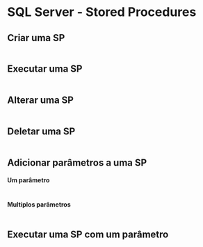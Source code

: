 # SQL Server - Stored Procedures

## Criar uma SP

~~~sql

~~~

## Executar uma SP

~~~sql

~~~

## Alterar uma SP

~~~sql

~~~

## Deletar uma SP

~~~sql

~~~

## Adicionar parâmetros a uma SP

#### Um parâmetro

~~~sql

~~~

#### Multiplos parâmetros

~~~sql

~~~

## Executar uma SP com um parâmetro

~~~sql

~~~
